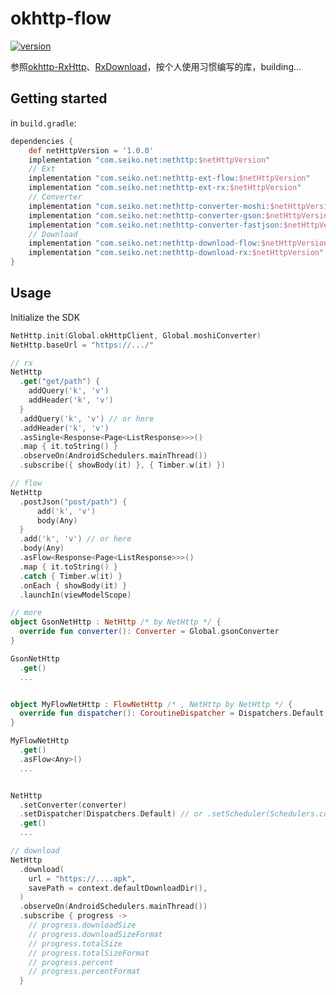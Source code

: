 # okhttp-flow

[![version](https://api.bintray.com/packages/qdsfdhvh/maven/NetHttp/images/download.svg)](https://bintray.com/qdsfdhvh/maven/NetHttp)

参照[okhttp-RxHttp](https://github.com/liujingxing/okhttp-RxHttp)、[RxDownload](https://github.com/ssseasonnn/RxDownload)，按个人使用习惯编写的库，building...

## Getting started

in `build.gradle`:

```groovy
dependencies {
    def netHttpVersion = '1.0.0'
    implementation "com.seiko.net:nethttp:$netHttpVersion"
    // Ext
    implementation "com.seiko.net:nethttp-ext-flow:$netHttpVersion"
    implementation "com.seiko.net:nethttp-ext-rx:$netHttpVersion"
    // Converter
    implementation "com.seiko.net:nethttp-converter-moshi:$netHttpVersion"
    implementation "com.seiko.net:nethttp-converter-gson:$netHttpVersion"
    implementation "com.seiko.net:nethttp-converter-fastjson:$netHttpVersion"
    // Download
    implementation "com.seiko.net:nethttp-download-flow:$netHttpVersion"
    implementation "com.seiko.net:nethttp-download-rx:$netHttpVersion"
}
```

## Usage

Initialize the SDK

```kotlin
NetHttp.init(Global.okHttpClient, Global.moshiConverter)
NetHttp.baseUrl = "https://.../"
```

```kotlin
// rx
NetHttp
  .get("get/path") { 
    addQuery('k', 'v') 
    addHeader('k', 'v')
  }
  .addQuery('k', 'v') // or here
  .addHeader('k', 'v')
  .asSingle<Response<Page<ListResponse>>>()
  .map { it.toString() }
  .observeOn(AndroidSchedulers.mainThread())
  .subscribe({ showBody(it) }, { Timber.w(it) })

// flow
NetHttp
  .postJson("post/path") {
      add('k', 'v')
      body(Any)
  }
  .add('k', 'v') // or here
  .body(Any)
  .asFlow<Response<Page<ListResponse>>>()
  .map { it.toString() }
  .catch { Timber.w(it) }
  .onEach { showBody(it) }
  .launchIn(viewModelScope)

// more
object GsonNetHttp : NetHttp /* by NetHttp */ {
  override fun converter(): Converter = Global.gsonConverter
}

GsonNetHttp
  .get()
  ...


object MyFlowNetHttp : FlowNetHttp /* , NetHttp by NetHttp */ {
  override fun dispatcher(): CoroutineDispatcher = Dispatchers.Default
}

MyFlowNetHttp
  .get()
  .asFlow<Any>()
  ...


NetHttp
  .setConverter(converter)
  .setDispatcher(Dispatchers.Default) // or .setScheduler(Schedulers.computation())
  .get()
  ...

// download
NetHttp
  .download(
    url = "https://....apk",
    savePath = context.defaultDownloadDir(),
  )
  .observeOn(AndroidSchedulers.mainThread())
  .subscribe { progress ->
    // progress.downloadSize
    // progress.downloadSizeFormat
    // progress.totalSize
    // progress.totalSizeFormat
    // progress.percent
    // progress.percentFormat
  }
```
